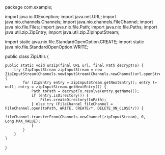 package com.example;

import java.io.IOException;
import java.net.URL;
import java.nio.channels.Channels;
import java.nio.channels.FileChannel;
import java.nio.file.Files;
import java.nio.file.Path;
import java.nio.file.Paths;
import java.util.zip.ZipEntry;
import java.util.zip.ZipInputStream;

import static java.nio.file.StandardOpenOption.CREATE;
import static java.nio.file.StandardOpenOption.WRITE;


public class ZipUtils {

    public static void unzip(final URL url, final Path decryptTo) {
        try (ZipInputStream zipInputStream = new ZipInputStream(Channels.newInputStream(Channels.newChannel(url.openStream())))) {
            for (ZipEntry entry = zipInputStream.getNextEntry(); entry != null; entry = zipInputStream.getNextEntry()) {
                Path toPath = decryptTo.resolve(entry.getName());
                if (entry.isDirectory()) {
                    Files.createDirectory(toPath);
                } else try (FileChannel fileChannel = FileChannel.open(toPath, WRITE, CREATE/*, DELETE_ON_CLOSE*/)) {
                    fileChannel.transferFrom(Channels.newChannel(zipInputStream), 0, Long.MAX_VALUE);
                }
            }
        }
    }
}
